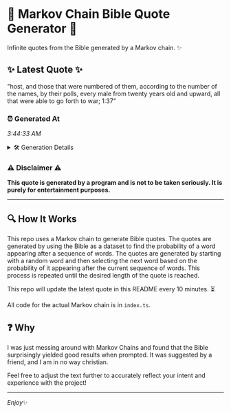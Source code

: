 # 📖 Markov Chain Bible Quote Generator 📖

Infinite quotes from the Bible generated by a Markov chain. ✨

## ✨ Latest Quote ✨
"host, and those that were numbered of them, according to the number of the names, by their polls, every male from twenty years old and upward, all that were able to go forth to war; 1:37"

### ⏰ Generated At
*3:44:33 AM*

<details>
    <summary>🛠️ Generation Details</summary>
    <p>
        <strong>🌱 Seed:</strong> host,<br>
        <strong>🔄 Iterations:</strong> 35<br>
        <strong>📜 Context History:</strong><br>[ host, ]: and<br>[ host,, and ]: those<br>[ host,, and, those ]: that<br>[ host,, and, those, that ]: were<br>[ host,, and, those, that, were ]: numbered<br>[ host,, and, those, that, were, numbered ]: of<br>[ and, those, that, were, numbered, of ]: them,<br>[ those, that, were, numbered, of, them, ]: according<br>[ that, were, numbered, of, them,, according ]: to<br>[ were, numbered, of, them,, according, to ]: the<br>[ numbered, of, them,, according, to, the ]: number<br>[ of, them,, according, to, the, number ]: of<br>[ them,, according, to, the, number, of ]: the<br>[ according, to, the, number, of, the ]: names,<br>[ to, the, number, of, the, names, ]: by<br>[ the, number, of, the, names,, by ]: their<br>[ number, of, the, names,, by, their ]: polls,<br>[ of, the, names,, by, their, polls, ]: every<br>[ the, names,, by, their, polls,, every ]: male<br>[ names,, by, their, polls,, every, male ]: from<br>[ by, their, polls,, every, male, from ]: twenty<br>[ their, polls,, every, male, from, twenty ]: years<br>[ polls,, every, male, from, twenty, years ]: old<br>[ every, male, from, twenty, years, old ]: and<br>[ male, from, twenty, years, old, and ]: upward,<br>[ from, twenty, years, old, and, upward, ]: all<br>[ twenty, years, old, and, upward,, all ]: that<br>[ years, old, and, upward,, all, that ]: were<br>[ old, and, upward,, all, that, were ]: able<br>[ and, upward,, all, that, were, able ]: to<br>[ upward,, all, that, were, able, to ]: go<br>[ all, that, were, able, to, go ]: forth<br>[ that, were, able, to, go, forth ]: to<br>[ were, able, to, go, forth, to ]: war;<br>[ able, to, go, forth, to, war; ]: 1:37<br>
    </p>
</details>

### ⚠️ Disclaimer ⚠️
**This quote is generated by a program and is not to be taken seriously. It is purely for entertainment purposes.**

---

## 🔍 How It Works

This repo uses a Markov chain to generate Bible quotes. The quotes are generated by using the Bible as a dataset to find the probability of a word appearing after a sequence of words. The quotes are generated by starting with a random word and then selecting the next word based on the probability of it appearing after the current sequence of words. This process is repeated until the desired length of the quote is reached.

This repo will update the latest quote in this README every 10 minutes. ⏳

All code for the actual Markov chain is in `index.ts`.

## ❓ Why

I was just messing around with Markov Chains and found that the Bible surprisingly yielded good results when prompted. 
It was suggested by a friend, and I am in no way christian.

Feel free to adjust the text further to accurately reflect your intent and experience with the project!

---

*Enjoy*✨
